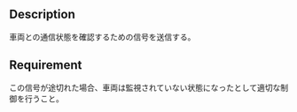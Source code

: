 ## Description

車両との通信状態を確認するための信号を送信する。

## Requirement

この信号が途切れた場合、車両は監視されていない状態になったとして適切な制御を行うこと。
